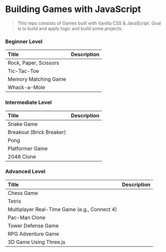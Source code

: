 # Building Games with JavaScript

> This repo consists of Games built with Vanilla CSS & JavaScript. Goal is to build and apply logic and build some projects.

### Beginner Level

| Title                 | Description |
| :-------------------- | :---------- |
| Rock, Paper, Scissors |             |
| Tic-Tac-Toe           |             |
| Memory Matching Game  |             |
| Whack-a-Mole          |             |

### Intermediate Level

| Title                    | Description |
| :----------------------- | :---------- |
| Snake Game               |             |
| Breakout (Brick Breaker) |             |
| Pong                     |             |
| Platformer Game          |             |
| 2048 Clone               |             |

### Advanced Level

| Title                                        | Description |
| :------------------------------------------- | :---------- |
| Chess Game                                   |             |
| Tetris                                       |             |
| Multiplayer Real-Time Game (e.g., Connect 4) |             |
| Pac-Man Clone                                |             |
| Tower Defense Game                           |             |
| RPG Adventure Game                           |             |
| 3D Game Using Three.js                       |             |
